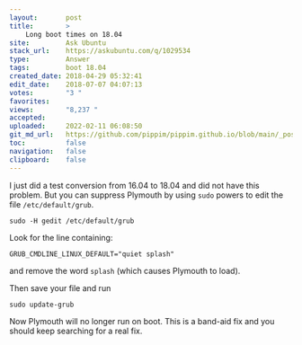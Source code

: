 ```yaml
---
layout:       post
title:        >
    Long boot times on 18.04
site:         Ask Ubuntu
stack_url:    https://askubuntu.com/q/1029534
type:         Answer
tags:         boot 18.04
created_date: 2018-04-29 05:32:41
edit_date:    2018-07-07 04:07:13
votes:        "3 "
favorites:    
views:        "8,237 "
accepted:     
uploaded:     2022-02-11 06:08:50
git_md_url:   https://github.com/pippim/pippim.github.io/blob/main/_posts/2018/2018-04-29-Long-boot-times-on-18.04.md
toc:          false
navigation:   false
clipboard:    false
---
```


I just did a test conversion from 16.04 to 18.04 and did not have this problem. But you can suppress Plymouth by using `sudo` powers to edit the file `/etc/default/grub`. 


``` 
sudo -H gedit /etc/default/grub
```


Look for the line containing:

``` 
GRUB_CMDLINE_LINUX_DEFAULT="quiet splash"
```

and remove the word `splash` (which causes Plymouth to load).

Then save your file and run

``` 
sudo update-grub
```

Now Plymouth will no longer run on boot. This is a band-aid fix and you should keep searching for a real fix.
